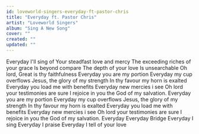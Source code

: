 ```yaml
---
id: loveworld-singers-everyday-ft-pastor-chris
title: "Everyday ft. Pastor Chris"
artist: "Loveworld Singers"
album: "Sing A New Song"
cover: ""
created: ""
updated: ""
---
```


Everyday I'll sing of Your steadfast love and mercy
The exceeding riches of your grace
Is beyond compare
The depth of your love
Is unsearchable
Oh lord, Great is thy faithfulness
Everyday you are my portion
Everyday my cup overflows
Jesus, the glory of my strength
In thy favour my horn is exalted
Everyday you load me with benefits
Everyday new mercies i see
Oh lord your testimonies are sure
I rejoice in you the God of my salvation.
Everyday you are my portion
Everyday my cup overflows
Jesus, the glory of my strength
In thy favour my horn is exalted
Everyday you load me with benefits
Everyday new mercies i see
Oh lord your testimonies are sure
I rejoice in you the God of my salvation. Everyday Everyday
Bridge
Everyday I sing
Everyday I praise
Everyday I tell of your love